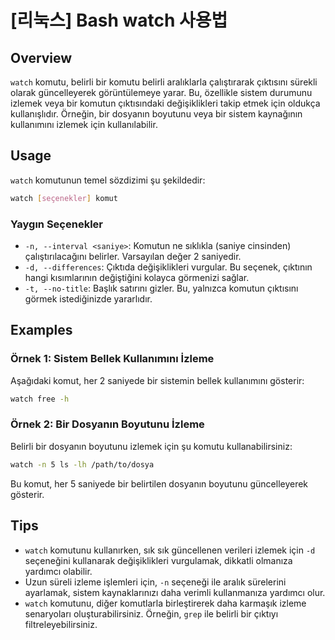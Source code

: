 # [리눅스] Bash watch 사용법

## Overview
`watch` komutu, belirli bir komutu belirli aralıklarla çalıştırarak çıktısını sürekli olarak güncelleyerek görüntülemeye yarar. Bu, özellikle sistem durumunu izlemek veya bir komutun çıktısındaki değişiklikleri takip etmek için oldukça kullanışlıdır. Örneğin, bir dosyanın boyutunu veya bir sistem kaynağının kullanımını izlemek için kullanılabilir.

## Usage
`watch` komutunun temel sözdizimi şu şekildedir:

```bash
watch [seçenekler] komut
```

### Yaygın Seçenekler
- `-n, --interval <saniye>`: Komutun ne sıklıkla (saniye cinsinden) çalıştırılacağını belirler. Varsayılan değer 2 saniyedir.
- `-d, --differences`: Çıktıda değişiklikleri vurgular. Bu seçenek, çıktının hangi kısımlarının değiştiğini kolayca görmenizi sağlar.
- `-t, --no-title`: Başlık satırını gizler. Bu, yalnızca komutun çıktısını görmek istediğinizde yararlıdır.

## Examples
### Örnek 1: Sistem Bellek Kullanımını İzleme
Aşağıdaki komut, her 2 saniyede bir sistemin bellek kullanımını gösterir:

```bash
watch free -h
```

### Örnek 2: Bir Dosyanın Boyutunu İzleme
Belirli bir dosyanın boyutunu izlemek için şu komutu kullanabilirsiniz:

```bash
watch -n 5 ls -lh /path/to/dosya
```
Bu komut, her 5 saniyede bir belirtilen dosyanın boyutunu güncelleyerek gösterir.

## Tips
- `watch` komutunu kullanırken, sık sık güncellenen verileri izlemek için `-d` seçeneğini kullanarak değişiklikleri vurgulamak, dikkatli olmanıza yardımcı olabilir.
- Uzun süreli izleme işlemleri için, `-n` seçeneği ile aralık sürelerini ayarlamak, sistem kaynaklarınızı daha verimli kullanmanıza yardımcı olur.
- `watch` komutunu, diğer komutlarla birleştirerek daha karmaşık izleme senaryoları oluşturabilirsiniz. Örneğin, `grep` ile belirli bir çıktıyı filtreleyebilirsiniz.